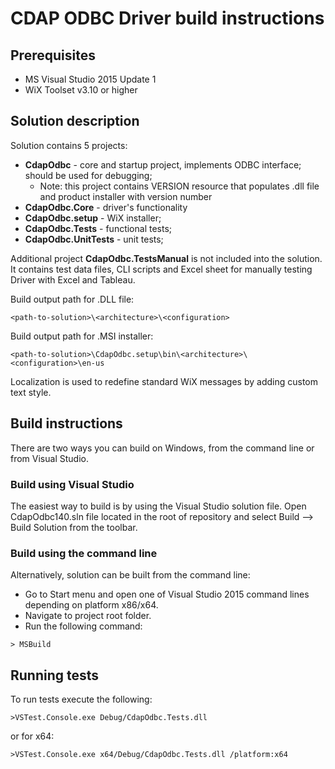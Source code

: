 # CDAP ODBC Driver build instructions


## Prerequisites

 * MS Visual Studio 2015 Update 1
 * WiX Toolset v3.10 or higher

## Solution description

Solution contains 5 projects:
 * **CdapOdbc** - core and startup project, implements ODBC interface; should be used for debugging;
    * Note: this project contains VERSION resource that populates .dll file and product installer with version number  
 * **CdapOdbc.Core** - driver's functionality
 * **CdapOdbc.setup** - WiX installer;
 * **CdapOdbc.Tests** - functional tests;
 * **CdapOdbc.UnitTests** - unit tests;

Additional project **CdapOdbc.TestsManual** is not included into the solution. It contains test data files,
CLI scripts and Excel sheet for manually testing Driver with Excel and Tableau. 

Build output path for .DLL file:
```
<path-to-solution>\<architecture>\<configuration>
```
Build output path for .MSI installer:
```
<path-to-solution>\CdapOdbc.setup\bin\<architecture>\<configuration>\en-us
```
Localization is used to redefine standard WiX messages by adding custom text style.

## Build instructions
There are two ways you can build on Windows, from the command line or from Visual Studio.

### Build using Visual Studio 
The easiest way to build is by using the Visual Studio solution file. Open CdapOdbc140.sln file 
located in the root of repository and select Build --> Build Solution from the toolbar.

### Build using the command line
Alternatively, solution can be built from the command line:
* Go to Start menu and open one of Visual Studio 2015 command lines depending on platform x86/x64.
* Navigate to project root folder.
* Run the following command:
```
> MSBuild
```

## Running tests 
To run tests execute the following:
```
>VSTest.Console.exe Debug/CdapOdbc.Tests.dll
```
or for x64:
```
>VSTest.Console.exe x64/Debug/CdapOdbc.Tests.dll /platform:x64
```
